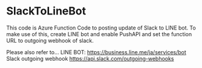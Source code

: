 # SlackToLineBot
This code is Azure Function Code to posting update of Slack to LINE bot.
To make use of this, create LINE bot and enable PushAPI and set the function URL to outgoing webhook of slack.

Please also refer to...
LINE BOT:
https://business.line.me/ja/services/bot
Slack outgoing webhook
https://api.slack.com/outgoing-webhooks
